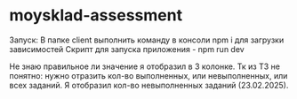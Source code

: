 # moysklad-assessment
Запуск:
В папке client выполнить команду в консоли npm i для загрузки зависимостей
Скрипт для запуска приложения - npm run dev

Не знаю правильное ли значение я отобразил в 3 колонке. Тк из ТЗ не понятно: нужно отразить кол-во выполненных, или невыполненных, или всех заданий. Я отобразил кол-во невыполненных заданий (23.02.2025).